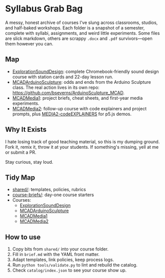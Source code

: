 # Syllabus Grab Bag

A messy, honest archive of courses I've slung across classrooms, studios, and half-baked workshops. Each folder is a snapshot of a semester, complete with syllabi, assignments, and weird little experiments. Some files are slick markdown, others are scrappy `.docx` and `.pdf` survivors—open them however you can.

## Map
- [ExplorationSoundDesign](./ExplorationSoundDesign): complete Chromebook-friendly sound design course with station cards and 22-day lesson run.
- [MCADArduinoSculpture](./MCADArduinoSculpture): odds and ends from the Arduino Sculpture class. The real action lives in its own repo: <https://github.com/bseverns/ArduinoSculpture_MCAD>.
- [MCADMedia1](./MCADMedia1): project briefs, cheat sheets, and first-year media experiments.
- [MCADMedia2](./MCADMedia2): follow-up course with code explainers and project prompts, plus [MEDIA2-codeEXPLAINERS](./MCADMedia2/MEDIA2-codeEXPLAINERS) for p5.js demos.

## Why It Exists
I hate losing track of good teaching material, so this is my dumping ground. Fork it, remix it, throw it at your students. If something's missing, yell at me or submit a PR.

Stay curious, stay loud.

## Tidy Map
- [shared/](./shared): templates, policies, rubrics
- [course-briefs/](./course-briefs): day-one course starters
- Courses:
  - [ExplorationSoundDesign](./ExplorationSoundDesign)
  - [MCADArduinoSculpture](./MCADArduinoSculpture)
  - [MCADMedia1](./MCADMedia1)
  - [MCADMedia2](./MCADMedia2)

## How to use
1. Copy bits from `shared/` into your course folder.
2. Fill in `brief.md` with the YAML front matter.
3. Adapt templates, link policies, keep process logs.
4. Run `python tools/validate.py` to lint and rebuild the catalog.
5. Check `catalog/index.json` to see your course show up.
